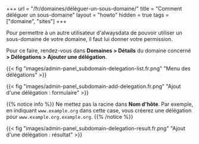+++
url = "/fr/domaines/déléguer-un-sous-domaine/"
title = "Comment déléguer un sous-domaine"
layout = "howto"
hidden = true
tags = ["domaine", "sites"]
+++

Pour permettre à un autre utilisateur d'alwaysdata de pouvoir utiliser un sous-domaine de votre domaine, il faut lui donner votre permission.

Pour ce faire, rendez-vous dans **Domaines > Détails** du domaine concerné **> Délégations > Ajouter une délégation**.

{{< fig "images/admin-panel_subdomain-delegation-list.fr.png" "Menu des délégations" >}}

{{< fig "images/admin-panel_subdomain-add-delegation.fr.png" "Ajout d'une délégation : formulaire" >}}

{{% notice info %}}
Ne mettez pas la racine dans **Nom d'hôte**. Par exemple, en indiquant `www.example.org` dans cette case, vous créerez une délégation pour `www.example.org.example.org`.
{{% /notice %}}

{{< fig "images/admin-panel_subdomain-delegation-result.fr.png" "Ajout d'une délégation : résultat" >}}
